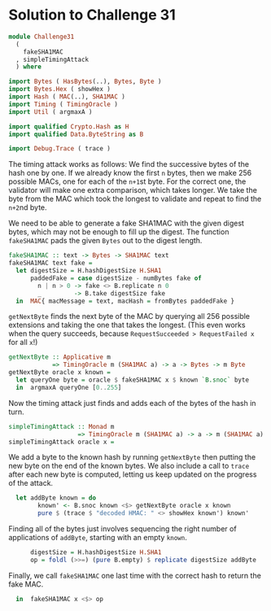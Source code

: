 # Solution to Challenge 31

```haskell
module Challenge31
  (
    fakeSHA1MAC
  , simpleTimingAttack
  ) where

import Bytes ( HasBytes(..), Bytes, Byte )
import Bytes.Hex ( showHex )
import Hash ( MAC(..), SHA1MAC )
import Timing ( TimingOracle )
import Util ( argmaxA )

import qualified Crypto.Hash as H
import qualified Data.ByteString as B

import Debug.Trace ( trace )
```

The timing attack works as follows:
We find the successive bytes of the hash one by one.
If we already know the first `n` bytes,
then we make 256 possible MACs, one for each of the `n+1`st byte.
For the correct one, the validator will make one extra comparison,
which takes longer.
We take the byte from the MAC which took the longest to validate
and repeat to find the `n+2`nd byte.

We need to be able to generate a fake SHA1MAC with the given digest bytes,
which may not be enough to fill up the digest.
The function `fakeSHA1MAC` pads the given `Bytes` out to the digest length.

```haskell
fakeSHA1MAC :: text -> Bytes -> SHA1MAC text
fakeSHA1MAC text fake =
  let digestSize = H.hashDigestSize H.SHA1
      paddedFake = case digestSize - numBytes fake of
        n | n > 0 -> fake <> B.replicate n 0
        _         -> B.take digestSize fake
  in  MAC{ macMessage = text, macHash = fromBytes paddedFake }
```

`getNextByte` finds the next byte of the MAC
by querying all 256 possible extensions
and taking the one that takes the longest.
(This even works when the query succeeds, because
`RequestSucceeded > RequestFailed x` for all `x`!)

```haskell
getNextByte :: Applicative m
            => TimingOracle m (SHA1MAC a) -> a -> Bytes -> m Byte
getNextByte oracle x known =
  let queryOne byte = oracle $ fakeSHA1MAC x $ known `B.snoc` byte
  in  argmaxA queryOne [0..255]
```

Now the timing attack just finds and adds each of the bytes
of the hash in turn.

```haskell
simpleTimingAttack :: Monad m
                   => TimingOracle m (SHA1MAC a) -> a -> m (SHA1MAC a)
simpleTimingAttack oracle x =
```

We add a byte to the known hash by running `getNextByte`
then putting the new byte on the end of the known bytes.
We also include a call to `trace` after each new byte is computed,
letting us keep updated on the progress of the attack.

```haskell
  let addByte known = do
        known' <- B.snoc known <$> getNextByte oracle x known
        pure $ (trace $ "decoded HMAC: " <> showHex known') known'
```

Finding all of the bytes just involves sequencing
the right number of applications of `addByte`,
starting with an empty `known`.

```haskell
      digestSize = H.hashDigestSize H.SHA1
      op = foldl (>>=) (pure B.empty) $ replicate digestSize addByte
```

Finally, we call `fakeSHA1MAC` one last time
with the correct hash to return the fake MAC.

```haskell
  in  fakeSHA1MAC x <$> op
```
